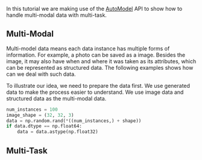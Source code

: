 In this tutorial we are making use of the 
[AutoModel](/auto_model/#automodel-class)
 API to show how to handle multi-modal data with multi-task.

## Multi-Modal
Multi-model data means each data instance has multiple forms of information. For example, a photo can be saved as a image. Besides the image, it may also have when and where it was taken as its attributes, which can be represented as structured data. The following examples shows how can we deal with such data.

To illustrate our idea, we need to prepare the data first. We use generated data to make the process easier to understand. We use image data and structured data as the multi-modal data.
```python
num_instances = 100
image_shape = (32, 32, 3)
data = np.random.rand(*((num_instances,) + shape))
if data.dtype == np.float64:
    data = data.astype(np.float32)
```
## Multi-Task
```python
```

